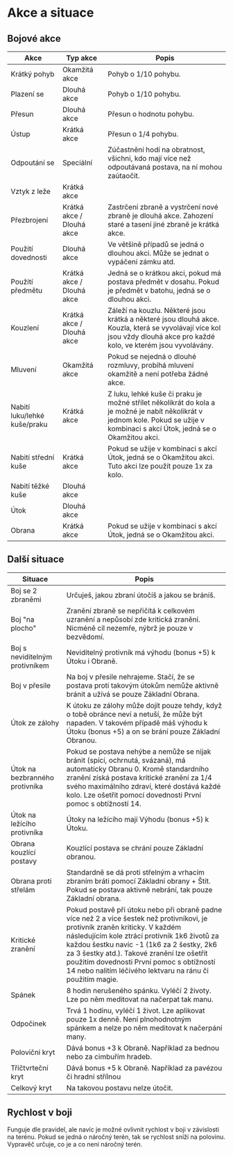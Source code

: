 # Akce a situace

## Bojové akce

| Akce                         | Typ akce                  | Popis                                                                                                                                                                            |
|------------------------------|---------------------------|----------------------------------------------------------------------------------------------------------------------------------------------------------------------------------|
| Krátký pohyb                 | Okamžitá akce             | Pohyb o 1/10 pohybu.                                                                                                                                                             |
| Plazení se                   | Dlouhá akce               | Pohyb o 1/10 pohybu.                                                                                                                                                             |
| Přesun                       | Dlouhá akce               | Přesun o hodnotu pohybu.                                                                                                                                                         |
| Ústup                        | Krátká akce               | Přesun o 1/4 pohybu.                                                                                                                                                             |
| Odpoutání se                 | Speciální                 | Zúčastnění hodí na obratnost, všichni, kdo mají více než odpoutávaná postava, na ní mohou zaútaočit.                                                                             |
| Vztyk z leže                 | Krátká akce               |                                                                                                                                                                                  |
| Přezbrojení                  | Krátká akce / Dlouhá akce | Zastrčení zbraně a vystrčení nové zbraně je dlouhá akce. Zahození staré a tasení jiné zbraně je krátká akce.                                                                     |
| Použití dovednosti           | Dlouhá akce               | Ve většině případů se jedná o dlouhou akci. Může se jednat o vypáčení zámku atd.                                                                                                 |
| Použití předmětu             | Krátká akce / Dlouhá akce | Jedná se o krátkou akci, pokud má postava předmět v dosahu. Pokud je předmět v batohu, jedná se o dlouhou akci.                                                                  |
| Kouzlení                     | Krátká akce / Dlouhá akce | Záleží na kouzlu. Některé jsou krátká a některé jsou dlouhá akce. Kouzla, která se vyvolávají více kol jsou vždy dlouhá akce pro každé kolo, ve kterém jsou vyvolávány.          |
| Mluvení                      | Okamžitá akce             | Pokud se nejedná o dlouhé rozmluvy, probíhá mluvení okamžitě a není potřeba žádné akce.                                                                                          |
| Nabití luku/lehké kuše/praku | Krátká akce               | Z luku, lehké kuše či praku je možné střílet několikrát do kola a je možné je nabít několikrát v jednom kole. Pokud se užije v kombinaci s akcí Útok, jedná se o Okamžitou akci. |
| Nabití střední kuše          | Krátká akce               | Pokud se užije v kombinaci s akcí Útok, jedná se o Okamžitou akci. Tuto akci lze použít pouze 1x za kolo.                                                                        |
| Nabití těžké kuše            | Dlouhá akce               |                                                                                                                                                                                  |
| Útok                         | Dlouhá akce               |                                                                                                                                                                                  |
| Obrana                       | Krátká akce               | Pokud se užije v kombinaci s akcí Útok, jedná se o Okamžitou akci.                                                                                                               |

## Další situace

| Situace                        | Popis                                                                                                                                                                                                                                                                                                                                                                                 |
|--------------------------------|---------------------------------------------------------------------------------------------------------------------------------------------------------------------------------------------------------------------------------------------------------------------------------------------------------------------------------------------------------------------------------------|
| Boj se 2 zbraněmi              | Určuješ, jakou zbraní útočíš a jakou se bráníš.                                                                                                                                                                                                                                                                                                                                       |
| Boj "na plocho"                | Zranění zbraně se nepřičítá k celkovém uzranění a nepůsobí zde kritická zranění. Nicméně cíl nezemře, nýbrž je pouze v bezvědomí.                                                                                                                                                                                                                                                     |
| Boj s neviditelným protivníkem | Neviditelný protivník má výhodu (bonus +5) k Útoku i Obraně.                                                                                                                                                                                                                                                                                                                          |
| Boj v přesile                  | Na boj v přesile nehrajeme. Stačí, že se postava proti takovým útokům nemůže aktivně bránit a užívá se pouze Základní Obrana.                                                                                                                                                                                                                                                         |
| Útok ze zálohy                 | K útoku ze zálohy může dojít pouze tehdy, když o tobě obránce neví a netuší, že může být napaden. V takovém případě máš výhodu k Útoku (bonus +5) a on se brání pouze Základní Obranou.                                                                                                                                                                                               |
| Útok na bezbranného protivníka | Pokud se postava nehýbe a nemůže se nijak bránit (spící, ochrnutá, svázaná), má automaticky Obranu 0. Kromě standardního zranění získá postava kritické zranění za 1/4 svého maximálního zdraví, které dostává každé kolo. Lze ošetřit pomocí dovednosti První pomoc s obtížností 14.                                                                                                 |
| Útok na ležícího protivníka    | Útoky na ležícího mají Výhodu (bonus +5) k Útoku.                                                                                                                                                                                                                                                                                                                                     |
| Obrana kouzlící postavy        | Kouzlící postava se chrání pouze Základní obranou.                                                                                                                                                                                                                                                                                                                                    |
| Obrana proti střelám           | Standardně se dá proti střelným a vrhacím zbraním bráti pomocí Základní obrany + Štít. Pokud se postava aktivně nebrání, tak pouze Základní obrana.                                                                                                                                                                                                                                   |
| Kritické zranění               | Pokud postavě při útoku nebo při obraně padne více než 2 a více šestek než protivníkovi, je protivník zraněn kriticky. V každém následujícím kole ztrácí protivník 1k6 životů za každou šestku navíc -1 (1k6 za 2 šestky, 2k6 za 3 šestky atd.). Takové zranění lze ošetřit použitím dovednosti První pomoc s obtížností 14 nebo nalitím léčivého lektvaru na ránu či použitím magie. |
| Spánek                         | 8 hodin nerušeného spánku. Vyléčí 2 životy. Lze po něm meditovat na načerpat tak manu.                                                                                                                                                                                                                                                                                                |
| Odpočinek                      | Trvá 1 hodinu, vyléčí 1 život. Lze aplikovat pouze 1x denně. Není plnohodnotným spánkem a nelze po něm meditovat k načerpání many.                                                                                                                                                                                                                                                    |
| Poloviční kryt                 | Dává bonus +3 k Obraně. Například za bednou nebo za cimbuřím hradeb.                                                                                                                                                                                                                                                                                                                  |
| Tříčtvrteční kryt              | Dává bonus +5 k Obraně. Například za pavézou či hradní střílnou                                                                                                                                                                                                                                                                                                                       |
| Celkový kryt                   | Na takovou postavu nelze útočit.                                                                                                                                                                                                                                                                                                                                                      |

## Rychlost v boji

Funguje dle pravidel, ale navíc je možné ovlivnit rychlost v boji v závislosti na terénu. Pokud se jedná o náročný terén, tak se rychlost sníží na polovinu. Vypravěč určuje, co je a co není náročný terén.
